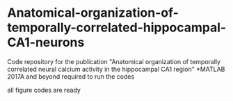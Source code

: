 # Anatomical-organization-of-temporally-correlated-hippocampal-CA1-neurons
Code repository for the publication "Anatomical organization of temporally correlated neural calcium activity in the hippocampal CA1 region"
*MATLAB 2017A and beyond required to run the codes

all figure codes are ready
